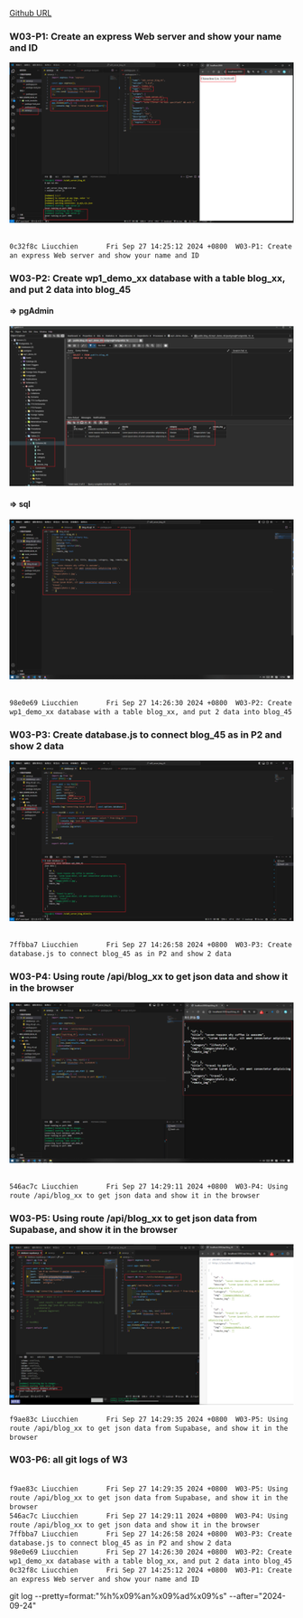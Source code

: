 [Github URL](https://github.com/Liucchien/1131-wp1-demo-45)

### W03-P1: Create an express Web server and show your name and ID
 
![](w03-p1.png)
 
```

0c32f8c Liucchien       Fri Sep 27 14:25:12 2024 +0800  W03-P1: Create an express Web server and show your name and ID

```

### W03-P2: Create wp1_demo_xx database with a table blog_xx, and put 2 data into blog_45
 
#### => pgAdmin
 
![](w03-p2-1.png)
 
#### => sql
 
![](w03-p2-2.png)
 
```

98e0e69 Liucchien       Fri Sep 27 14:26:30 2024 +0800  W03-P2: Create wp1_demo_xx database with a table blog_xx, and put 2 data into blog_45

```

### W03-P3: Create database.js to connect blog_45 as in P2 and show 2 data
 
![](w03-p3.png)
 
```

7ffbba7 Liucchien       Fri Sep 27 14:26:58 2024 +0800  W03-P3: Create database.js to connect blog_45 as in P2 and show 2 data

```

### W03-P4: Using route /api/blog_xx to get json data and show it in the browser
 
![](w03-p4.png)
 
```

546ac7c Liucchien       Fri Sep 27 14:29:11 2024 +0800  W03-P4: Using route /api/blog_xx to get json data and show it in the browser

```

### W03-P5: Using route /api/blog_xx to get json data from Supabase, and show it in the browser
 
![](w03-p5.png)
 
```
f9ae83c Liucchien       Fri Sep 27 14:29:35 2024 +0800  W03-P5: Using route /api/blog_xx to get json data from Supabase, and show it in the browser

```

### W03-P6: all git logs of W3

```

f9ae83c Liucchien       Fri Sep 27 14:29:35 2024 +0800  W03-P5: Using route /api/blog_xx to get json data from Supabase, and show it in the browser
546ac7c Liucchien       Fri Sep 27 14:29:11 2024 +0800  W03-P4: Using route /api/blog_xx to get json data and show it in the browser
7ffbba7 Liucchien       Fri Sep 27 14:26:58 2024 +0800  W03-P3: Create database.js to connect blog_45 as in P2 and show 2 data
98e0e69 Liucchien       Fri Sep 27 14:26:30 2024 +0800  W03-P2: Create wp1_demo_xx database with a table blog_xx, and put 2 data into blog_45
0c32f8c Liucchien       Fri Sep 27 14:25:12 2024 +0800  W03-P1: Create an express Web server and show your name and ID

```

git log --pretty=format:"%h%x09%an%x09%ad%x09%s" --after="2024-09-24"